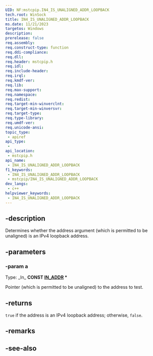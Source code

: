 ```yaml
---
UID: NF:mstcpip.IN4_IS_UNALIGNED_ADDR_LOOPBACK
tech.root: WinSock
title: IN4_IS_UNALIGNED_ADDR_LOOPBACK
ms.date: 11/21/2023
targetos: Windows
description: 
prerelease: false
req.assembly: 
req.construct-type: function
req.ddi-compliance: 
req.dll: 
req.header: mstcpip.h
req.idl: 
req.include-header: 
req.irql: 
req.kmdf-ver: 
req.lib: 
req.max-support: 
req.namespace: 
req.redist: 
req.target-min-winverclnt: 
req.target-min-winversvr: 
req.target-type: 
req.type-library: 
req.umdf-ver: 
req.unicode-ansi: 
topic_type:
 - apiref
api_type:
 - 
api_location:
 - mstcpip.h
api_name:
 - IN4_IS_UNALIGNED_ADDR_LOOPBACK
f1_keywords:
 - IN4_IS_UNALIGNED_ADDR_LOOPBACK
 - mstcpip/IN4_IS_UNALIGNED_ADDR_LOOPBACK
dev_langs:
 - c++
helpviewer_keywords:
 - IN4_IS_UNALIGNED_ADDR_LOOPBACK
---
```


## -description

Determines whether the address argument (which is permitted to be unaligned) is an IPv4 loopback address.

## -parameters

### -param a

Type: \_In\_ **CONST [IN_ADDR](/windows/win32/api/inaddr/ns-inaddr-in_addr) \***

Pointer (which is permitted to be unaligned) to the address to test.

## -returns

`true` if the address is an IPv4 loopback address; otherwise, `false`.

## -remarks

## -see-also
